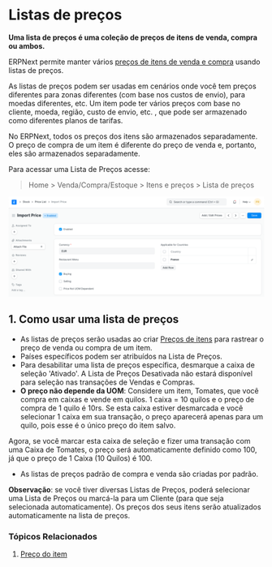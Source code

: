 # Listas de preços



**Uma lista de preços é uma coleção de preços de itens de venda, compra ou ambos.**


ERPNext permite manter vários [preços de itens de venda e compra](/docs/pt/stock/item-price) usando listas de preços.


As listas de preços podem ser usadas em cenários onde você tem preços diferentes para zonas diferentes (com base nos custos de envio), para moedas diferentes, etc. Um item pode ter vários preços com base no cliente, moeda, região, custo de envio, etc. , que pode ser armazenado como diferentes planos de tarifas.


No ERPNext, todos os preços dos itens são armazenados separadamente. O preço de compra de um item é diferente do preço de venda e, portanto, eles são armazenados separadamente.


Para acessar uma Lista de Preços acesse:


> Home > Venda/Compra/Estoque > Itens e preços > Lista de preços


![Lista de preços](/files/price-list.png)


## 1. Como usar uma lista de preços


* As listas de preços serão usadas ao criar [Preços de itens](/docs/pt/stock/item-price) para rastrear o preço de venda ou compra de um item.
* Países específicos podem ser atribuídos na Lista de Preços.
* Para desabilitar uma lista de preços específica, desmarque a caixa de seleção 'Ativado'. A Lista de Preços Desativada não estará disponível para seleção nas transações de Vendas e Compras.
* **O preço não depende da UOM**: Considere um item, Tomates, que você compra em caixas e vende em quilos. 1 caixa = 10 quilos e o preço de compra de 1 quilo é 10rs. Se esta caixa estiver desmarcada e você selecionar 1 caixa em sua transação, o preço aparecerá apenas para um quilo, pois esse é o único preço do item salvo.


Agora, se você marcar esta caixa de seleção e fizer uma transação com uma Caixa de Tomates, o preço será automaticamente definido como 100, já que o preço de 1 Caixa (10 Quilos) é 100.
* As listas de preços padrão de compra e venda são criadas por padrão.


**Observação**: se você tiver diversas Listas de Preços, poderá selecionar uma Lista de Preços ou marcá-la para um Cliente (para que seja selecionada automaticamente). Os preços dos seus itens serão atualizados automaticamente na lista de preços.


### Tópicos Relacionados


1. [Preço do item](/docs/pt/stock/item-price)



